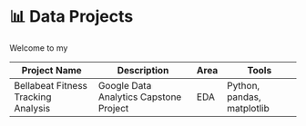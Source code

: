 # 📊 Data Projects

Welcome to my

| Project Name | Description | Area | Tools |
| -------- | ------- | ------- | ------- | 
| Bellabeat Fitness Tracking Analysis | Google Data Analytics Capstone Project | EDA | Python, pandas, matplotlib |

